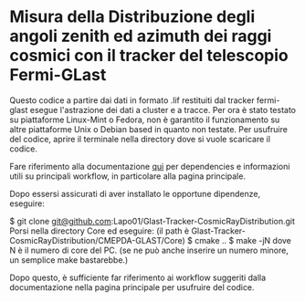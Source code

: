 # Misura della Distribuzione degli angoli zenith ed azimuth dei raggi cosmici con il tracker del telescopio Fermi-GLast
Questo codice a partire dai dati in formato .lif restituiti dal tracker fermi-glast esegue l'astrazione dei dati a cluster e a tracce.
Per ora è stato testato su piattaforme Linux-Mint o Fedora, non è garantito il funzionamento su altre piattaforme Unix o Debian based in quanto non testate.
Per usufruire del codice, aprire il terminale nella directory dove si vuole scaricare il codice.

Fare riferimento alla documentazione [qui](https://lapo01.github.io/Glast-Tracker-CosmicRayDistribution/html/index.html) per dependencies e informazioni utili su principali workflow, in particolare alla pagina principale.



Dopo essersi assicurati di aver installato le opportune dipendenze, eseguire:

$ git clone git@github.com:Lapo01/Glast-Tracker-CosmicRayDistribution.git
Porsi nella directory Core ed eseguire: (il path è Glast-Tracker-CosmicRayDistribution/CMEPDA-GLAST/Core)
$ cmake ..
$ make -jN
dove N è il numero di core del PC. (se ne può anche inserire un numero minore, un semplice make bastarebbe.)


Dopo questo, è sufficiente far riferimento ai workflow suggeriti dalla documentazione nella pagina principale per usufruire del codice. 
